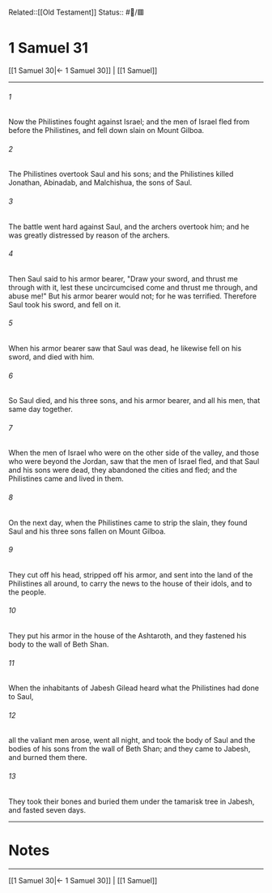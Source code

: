 Related::[[Old Testament]]
Status:: #📖/🟥
# 1 Samuel 31

[[1 Samuel 30|← 1 Samuel 30]] | [[1 Samuel]]
***



###### 1 
Now the Philistines fought against Israel; and the men of Israel fled from before the Philistines, and fell down slain on Mount Gilboa. 

###### 2 
The Philistines overtook Saul and his sons; and the Philistines killed Jonathan, Abinadab, and Malchishua, the sons of Saul. 

###### 3 
The battle went hard against Saul, and the archers overtook him; and he was greatly distressed by reason of the archers. 

###### 4 
Then Saul said to his armor bearer, "Draw your sword, and thrust me through with it, lest these uncircumcised come and thrust me through, and abuse me!" But his armor bearer would not; for he was terrified. Therefore Saul took his sword, and fell on it. 

###### 5 
When his armor bearer saw that Saul was dead, he likewise fell on his sword, and died with him. 

###### 6 
So Saul died, and his three sons, and his armor bearer, and all his men, that same day together. 

###### 7 
When the men of Israel who were on the other side of the valley, and those who were beyond the Jordan, saw that the men of Israel fled, and that Saul and his sons were dead, they abandoned the cities and fled; and the Philistines came and lived in them. 

###### 8 
On the next day, when the Philistines came to strip the slain, they found Saul and his three sons fallen on Mount Gilboa. 

###### 9 
They cut off his head, stripped off his armor, and sent into the land of the Philistines all around, to carry the news to the house of their idols, and to the people. 

###### 10 
They put his armor in the house of the Ashtaroth, and they fastened his body to the wall of Beth Shan. 

###### 11 
When the inhabitants of Jabesh Gilead heard what the Philistines had done to Saul, 

###### 12 
all the valiant men arose, went all night, and took the body of Saul and the bodies of his sons from the wall of Beth Shan; and they came to Jabesh, and burned them there. 

###### 13 
They took their bones and buried them under the tamarisk tree in Jabesh, and fasted seven days.

---
# Notes


***
[[1 Samuel 30|← 1 Samuel 30]] | [[1 Samuel]]
